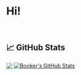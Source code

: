 # Hi!
<br>

## &#x1f4c8; GitHub Stats

<a href="https://github.com/BookerLiu">
  <img align="center" src="https://github-readme-stats.vercel.app/api/top-langs/?username=LYNBZ1018&hide=&title_color=ffffff&text_color=c9cacc&icon_color=2bbc8a&bg_color=1d1f21&langs_count=3" /></a>

<a href="https://github.com/LYNBZ1018">
  <img align="center" src="https://github-readme-stats.vercel.app/api?username=LYNBZ1018&show_icons=true&line_height=27&count_private=true&title_color=ffffff&text_color=c9cacc&icon_color=2bbc8a&bg_color=1d1f21" alt="Booker's GitHub Stats" />
</a>

